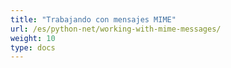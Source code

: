 ```yaml
---
title: "Trabajando con mensajes MIME"
url: /es/python-net/working-with-mime-messages/
weight: 10
type: docs
---
```



